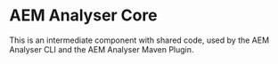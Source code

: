 # AEM Analyser Core

This is an intermediate component with shared code, used by the AEM Analyser CLI and the AEM Analyser Maven Plugin.